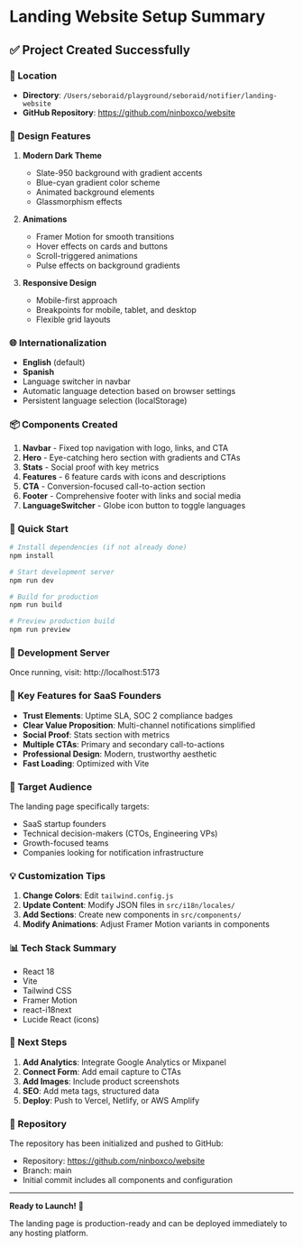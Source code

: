 # Landing Website Setup Summary

## ✅ Project Created Successfully

### 📍 Location
- **Directory**: `/Users/seboraid/playground/seboraid/notifier/landing-website`
- **GitHub Repository**: https://github.com/ninboxco/website

### 🎨 Design Features

1. **Modern Dark Theme**
   - Slate-950 background with gradient accents
   - Blue-cyan gradient color scheme
   - Animated background elements
   - Glassmorphism effects

2. **Animations**
   - Framer Motion for smooth transitions
   - Hover effects on cards and buttons
   - Scroll-triggered animations
   - Pulse effects on background gradients

3. **Responsive Design**
   - Mobile-first approach
   - Breakpoints for mobile, tablet, and desktop
   - Flexible grid layouts

### 🌐 Internationalization

- **English** (default)
- **Spanish**
- Language switcher in navbar
- Automatic language detection based on browser settings
- Persistent language selection (localStorage)

### 📦 Components Created

1. **Navbar** - Fixed top navigation with logo, links, and CTA
2. **Hero** - Eye-catching hero section with gradients and CTAs
3. **Stats** - Social proof with key metrics
4. **Features** - 6 feature cards with icons and descriptions
5. **CTA** - Conversion-focused call-to-action section
6. **Footer** - Comprehensive footer with links and social media
7. **LanguageSwitcher** - Globe icon button to toggle languages

### 🚀 Quick Start

```bash
# Install dependencies (if not already done)
npm install

# Start development server
npm run dev

# Build for production
npm run build

# Preview production build
npm run preview
```

### 🔗 Development Server
Once running, visit: http://localhost:5173

### 📱 Key Features for SaaS Founders

- **Trust Elements**: Uptime SLA, SOC 2 compliance badges
- **Clear Value Proposition**: Multi-channel notifications simplified
- **Social Proof**: Stats section with metrics
- **Multiple CTAs**: Primary and secondary call-to-actions
- **Professional Design**: Modern, trustworthy aesthetic
- **Fast Loading**: Optimized with Vite

### 🎯 Target Audience

The landing page specifically targets:
- SaaS startup founders
- Technical decision-makers (CTOs, Engineering VPs)
- Growth-focused teams
- Companies looking for notification infrastructure

### 💡 Customization Tips

1. **Change Colors**: Edit `tailwind.config.js`
2. **Update Content**: Modify JSON files in `src/i18n/locales/`
3. **Add Sections**: Create new components in `src/components/`
4. **Modify Animations**: Adjust Framer Motion variants in components

### 📊 Tech Stack Summary

- React 18
- Vite
- Tailwind CSS
- Framer Motion
- react-i18next
- Lucide React (icons)

### 🌟 Next Steps

1. **Add Analytics**: Integrate Google Analytics or Mixpanel
2. **Connect Form**: Add email capture to CTAs
3. **Add Images**: Include product screenshots
4. **SEO**: Add meta tags, structured data
5. **Deploy**: Push to Vercel, Netlify, or AWS Amplify

### 🔐 Repository

The repository has been initialized and pushed to GitHub:
- Repository: https://github.com/ninboxco/website
- Branch: main
- Initial commit includes all components and configuration

---

**Ready to Launch!** 🎉

The landing page is production-ready and can be deployed immediately to any hosting platform.
